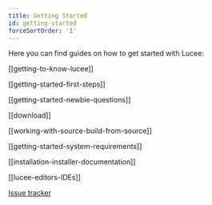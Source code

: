 ```yaml
---
title: Getting Started
id: getting-started
forceSortOrder: '1'
---
```


Here you can find guides on how to get started with Lucee:

[[getting-to-know-lucee]]

[[getting-started-first-steps]]

[[getting-started-newbie-questions]]

[[download]]

[[working-with-source-build-from-source]]

[[getting-started-system-requirements]]

[[installation-installer-documentation]]

[[lucee-editors-IDEs]]

[Issue tracker](https://luceeserver.atlassian.net/)
